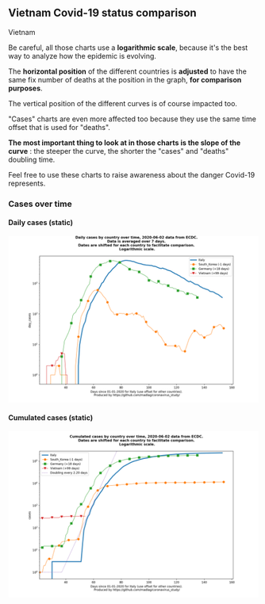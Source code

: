 ## Vietnam Covid-19 status comparison 

Vietnam



Be careful, all those charts use a **logarithmic scale**, because it's the best way to analyze how the epidemic is evolving.
 
The **horizontal position** of the different countries is **adjusted** to have the same fix number of deaths at the position in the graph, **for comparison purposes**.

The vertical position of the different curves is of course impacted too.

"Cases" charts are even more affected too because they use the same time offset that is used for "deaths".

**The most important thing to look at in those charts is the slope of the curve** : the steeper the curve, the shorter the "cases" and "deaths" doubling time.

Feel free to use these charts to raise awareness about the danger Covid-19 represents. 


 
### Cases over time
 
#### Daily cases (static)
![Vietnam covid-19 daily cases static chart](https://raw.githubusercontent.com/madlag/coronavirus_study/master/notebooks/graphs/2020-06-02/countries/Vietnam/2020-06-02_Vietnam_day_cases.png "Vietnam covid-19 day_cases static chart")   
 
#### Cumulated cases (static)
![Vietnam covid-19 cumulated cases static chart](https://raw.githubusercontent.com/madlag/coronavirus_study/master/notebooks/graphs/2020-06-02/countries/Vietnam/2020-06-02_Vietnam_cases.png "Vietnam covid-19 cases static chart")   


